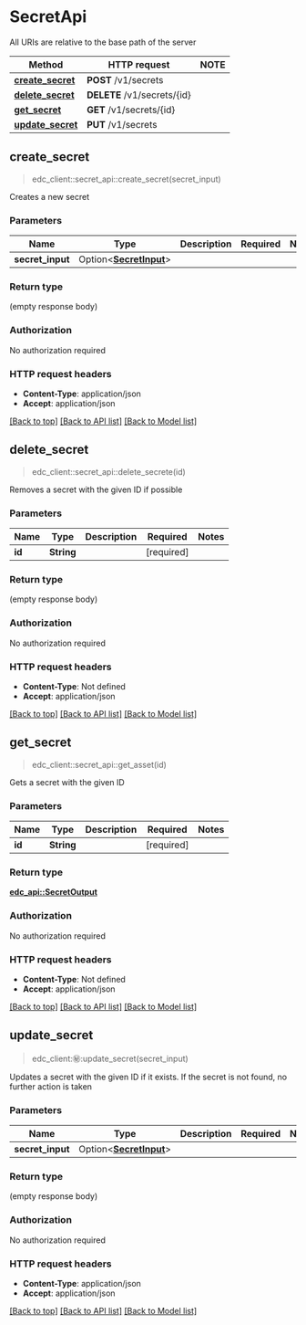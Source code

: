 # SecretApi

All URIs are relative to the base path of the server

| Method                                          | HTTP request                | NOTE |
|-------------------------------------------------|-----------------------------|------|
| [**create_secret**](SecretApi.md#create_secret) | **POST** /v1/secrets        |      |
| [**delete_secret**](SecretApi.md#delete_secret) | **DELETE** /v1/secrets/{id} |      |
| [**get_secret**](SecretApi.md#get_secret)       | **GET** /v1/secrets/{id}    |      |
| [**update_secret**](SecretApi.md#update_secret) | **PUT** /v1/secrets         |      |

## create_secret

> edc_client::secret_api::create_secret(secret_input)


Creates a new secret

### Parameters


| Name             | Type                                                 | Description | Required | Notes |
|------------------|------------------------------------------------------|-------------|----------|-------|
| **secret_input** | Option<[**SecretInput**](../edc_api/SecretInput.md)> |             |          |       |

### Return type

(empty response body)

### Authorization

No authorization required

### HTTP request headers

- **Content-Type**: application/json
- **Accept**: application/json

[[Back to top]](#secretapi) [[Back to API list]](../../crates/edc_client/README.md#documentation-for-api-endpoints) [[Back to Model list]](../../crates/edc_api/README.md#documentation-for-models)



## delete_secret

> edc_client::secret_api::delete_secrete(id)


Removes a secret with the given ID if possible

### Parameters


| Name   | Type        | Description | Required   | Notes |
|--------|-------------|-------------|------------|-------|
| **id** | **String**  |             | [required] |       |

### Return type

(empty response body)

### Authorization

No authorization required

### HTTP request headers

- **Content-Type**: Not defined
- **Accept**: application/json

[[Back to top]](#secretapi) [[Back to API list]](../../crates/edc_client/README.md#documentation-for-api-endpoints) [[Back to Model list]](../../crates/edc_api/README.md#documentation-for-models)



## get_secret

> edc_client::secret_api::get_asset(id)


Gets a secret with the given ID

### Parameters


| Name   | Type       | Description | Required   | Notes |
|--------|------------|-------------|------------|-------|
| **id** | **String** |             | [required] |       |

### Return type

[**edc_api::SecretOutput**](../edc_api/SecretOutput.md)

### Authorization

No authorization required

### HTTP request headers

- **Content-Type**: Not defined
- **Accept**: application/json

[[Back to top]](#secretapi) [[Back to API list]](../../crates/edc_client/README.md#documentation-for-api-endpoints) [[Back to Model list]](../../crates/edc_api/README.md#documentation-for-models)



## update_secret

> edc_client::secret::update_secret(secret_input)


Updates a secret with the given ID if it exists. If the secret is not found, no further action is taken

### Parameters


| Name             | Type                                                 | Description | Required | Notes |
|------------------|------------------------------------------------------|-------------|----------|-------|
| **secret_input** | Option<[**SecretInput**](../edc_api/SecretInput.md)> |             |          |       |

### Return type

(empty response body)

### Authorization

No authorization required

### HTTP request headers

- **Content-Type**: application/json
- **Accept**: application/json

[[Back to top]](#secretapi) [[Back to API list]](../../crates/edc_client/README.md#documentation-for-api-endpoints) [[Back to Model list]](../../crates/edc_api/README.md#documentation-for-models)

